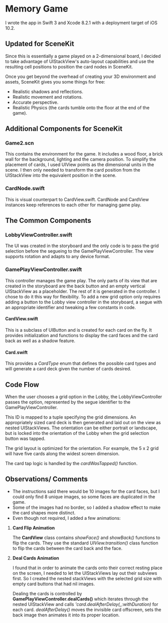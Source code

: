 # Memory Game
I wrote the app in Swift 3 and Xcode 8.2.1 with a deployment target of iOS 10.2.

## Updated for SceneKit
Since this is essentially a game played on a 2-dimensional board, I decided to take advantage of UIStackView's auto-layout capabilities and use the resulting cell positions to position the card nodes in SceneKit.

Once you get beyond the overhead of creating your 3D environment and assets, SceneKit gives you some things for free:
* Realistic shadows and reflections.
* Realistic movement and rotations.
* Accurate perspective.
* Realistic Physics (the cards tumble onto the floor at the end of the game).

## Additional Components for SceneKit

### Game2.scn
This contains the environment for the game. It includes a wood floor, a brick wall for the background, lighting and the camera position. To simplify the placement of cards, I used UIView points as the dimensional units in the scene. I then only needed to transform the card position from the UIStackView into the equivalent position in the scene.
### CardNode.swift
This is visual counterpart to CardView.swift. CardNode and CardView instances keep references to each other for managing game play.

## The Common Components
### LobbyViewController.swift
The UI was created in the storyboard and the only code is to pass the grid selection before the segueing to the GamePlayViewController. The view supports rotation and adapts to any device format.
### GamePlayViewController.swift
This controller manages the game play. The only parts of its view that are created in the storyboard are the back button and an empty vertical UIStackView as a placeholder. The rest of it is generated in the controller. I chose to do it this way for flexibility. To add a new grid option only requires adding a button to the Lobby view controller in the storyboard, a segue with an appropriate identifier and tweaking a few constants in code.
#### CardView.swift
This is a subclass of UIButton and is created for each card on the fly. It provides initialization and functions to display the card faces and the card back as well as a shadow feature.
#### Card.swift
This provides a *CardType* enum that defines the possible card types and will generate a card deck given the number of cards desired.

## Code Flow
When the user chooses a grid option in the Lobby, the LobbyViewController passes the option, represented by the segue identifier to the GamePlayViewController.

 This ID is mapped to a tuple specifying the grid dimensions. An appropriately sized card deck is then generated and laid out on the view as nested UIStackViews. The orientation can be either portrait or landscape, but is locked into the orientation of the Lobby when the grid selection button was tapped.

 The grid layout is optimized for the orientation. For example, the 5 x 2 grid will have five cards along the widest screen dimension.

 The card tap logic is handled by the *cardWasTapped()* function.

 ## Observations/ Comments
 * The instructions said there would be 10 images for the card faces, but I could only find 8 unique images, so some faces are duplicated in the game.
 * Some of the images had no border, so I added a shadow effect to make the card shapes more distinct.
 * Even though not required, I added a few animations:
1. **Card Flip Animation**

    The **CardView** class contains *showFace()* and *showBack()* functions to flip the cards. They use the standard *UIView.transition()* class function to flip the cards between the card back and the face.
2. **Deal Cards Animation**

    I found that in order to animate the cards onto their correct resting place on the screen, I needed to let the UIStackViews lay out their subviews first. So I created the nested stackViews with the selected grid size with empty card buttons that had nil images.

    Dealing the cards is controlled by **GamePlayViewController.dealCards()** which iterates through the nested UIStackView and calls *'card.dealAfterDelay(_:withDuration)* for each card. *dealAfterDelay()* moves the invisible card offscreen, sets the back image then animates it into its proper location.
